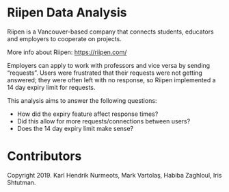 # Riipen Data Analysis
Riipen is a Vancouver-based company that connects students, educators and employers to cooperate on projects. 

More info about Riipen: https://riipen.com/

Employers can apply to work with professors and vice versa by sending “requests”. Users were frustrated that their requests were not getting answered; they were often left with no response, so Riipen implemented a 14 day expiry limit for requests.

This analysis aims to answer the following questions: 
- How did the expiry feature affect response times? 
- Did this allow for more requests/connections between users? 
- Does the 14 day expiry limit make sense?

# Contributors
Copyright 2019. Karl Hendrik Nurmeots, Mark Vartolaş, Habiba Zaghloul, Iris Shtutman.
